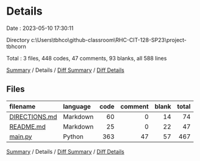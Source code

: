 # Details

Date : 2023-05-10 17:30:11

Directory c:\\Users\\tbhco\\github-classroom\\RHC-CIT-128-SP23\\project-tbhcorn

Total : 3 files,  448 codes, 47 comments, 93 blanks, all 588 lines

[Summary](results.md) / Details / [Diff Summary](diff.md) / [Diff Details](diff-details.md)

## Files
| filename | language | code | comment | blank | total |
| :--- | :--- | ---: | ---: | ---: | ---: |
| [DIRECTIONS.md](/DIRECTIONS.md) | Markdown | 60 | 0 | 14 | 74 |
| [README.md](/README.md) | Markdown | 25 | 0 | 22 | 47 |
| [main.py](/main.py) | Python | 363 | 47 | 57 | 467 |

[Summary](results.md) / Details / [Diff Summary](diff.md) / [Diff Details](diff-details.md)
